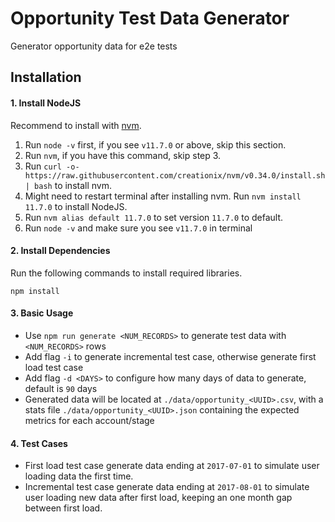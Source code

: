 # Opportunity Test Data Generator
Generator opportunity data for e2e tests

## Installation

#### 1. Install NodeJS

Recommend to install with [nvm](https://github.com/creationix/nvm).

1. Run `node -v` first, if you see `v11.7.0` or above, skip this section.
2. Run `nvm`, if you have this command, skip step 3.
3. Run `curl -o- https://raw.githubusercontent.com/creationix/nvm/v0.34.0/install.sh | bash` to install nvm.
4. Might need to restart terminal after installing nvm. Run `nvm install 11.7.0` to install NodeJS.
5. Run `nvm alias default 11.7.0` to set version `11.7.0` to default.
6. Run `node -v` and make sure you see `v11.7.0` in terminal

#### 2. Install Dependencies

Run the following commands to install required libraries.

`npm install`

#### 3. Basic Usage

- Use `npm run generate <NUM_RECORDS>` to generate test data with `<NUM_RECORDS>` rows
- Add flag `-i` to generate incremental test case, otherwise generate first load test case
- Add flag `-d <DAYS>` to configure how many days of data to generate, default is `90` days
- Generated data will be located at `./data/opportunity_<UUID>.csv`, with a stats file `./data/opportunity_<UUID>.json` containing the expected metrics for each account/stage

#### 4. Test Cases

- First load test case generate data ending at `2017-07-01` to simulate user loading data the first time.
- Incremental test case generate data ending at `2017-08-01` to simulate user loading new data after first load, keeping an one month gap between first load.
